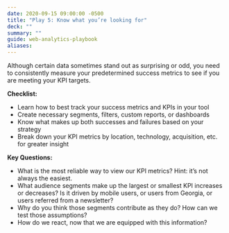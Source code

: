 ```yaml
---
date: 2020-09-15 09:00:00 -0500
title: "Play 5: Know what you’re looking for"
deck: ""
summary: ""
guide: web-analytics-playbook
aliases:
---
```

Although certain data sometimes stand out as surprising or odd, you need to consistently measure your predetermined success metrics to see if you are meeting your KPI targets.

**Checklist:**

- Learn how to best track your success metrics and KPIs in your tool
- Create necessary segments, filters, custom reports, or dashboards
- Know what makes up both successes and failures based on your strategy
- Break down your KPI metrics by location, technology, acquisition, etc. for greater insight
 
**Key Questions:**

- What is the most reliable way to view our KPI metrics? Hint: it’s not always the easiest.
- What audience segments make up the largest or smallest KPI increases or decreases? Is it driven by mobile users, or users from Georgia, or users referred from a newsletter?
- Why do you think those segments contribute as they do? How can we test those assumptions?
- How do we react, now that we are equipped with this information?
